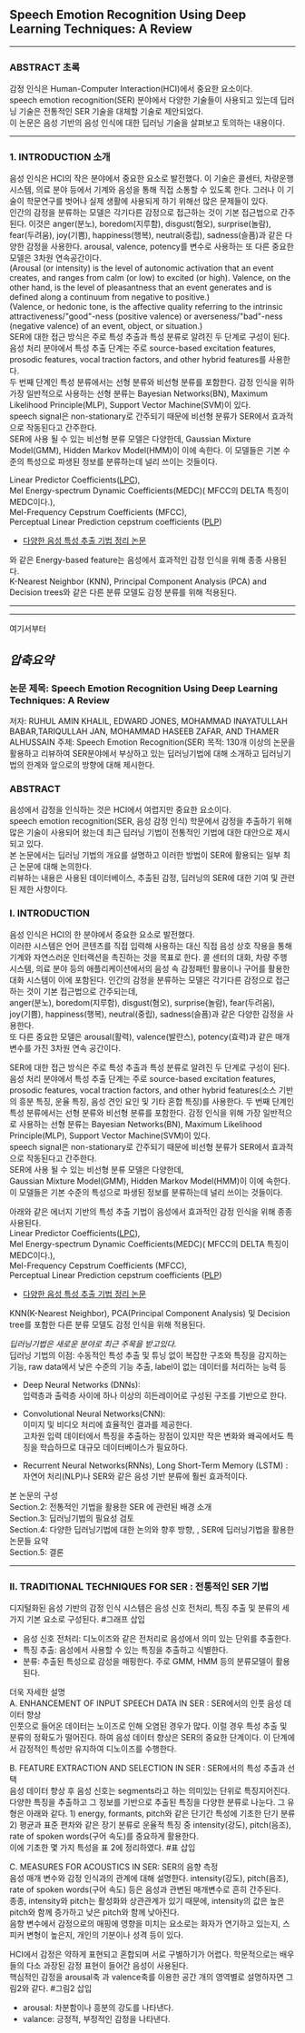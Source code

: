 ## Speech Emotion Recognition Using Deep Learning Techniques: A Review
---
### ABSTRACT 초록

감정 인식은 Human-Computer Interaction(HCI)에서 중요한 요소이다.  
speech emotion recognition(SER) 분야에서 다양한 기술들이 사용되고 있는데 딥러닝 기술은 전통적인 SER 기술을 대체할 기술로 제안되었다.  
이 논문은 음성 기반의 음성 인식에 대한 딥러닝 기술을 살펴보고 토의하는 내용이다.

---
### 1. INTRODUCTION 소개
음성 인식은 HCI의 작은 분야에서 중요한 요소로 발전했다. 이 기술은 콜센터, 차량운행시스템, 의료 분야 등에서 기계와 음성을 통해 직접 소통할 수 있도록 한다. 그러나 이 기술이 학문연구를 벗어나 실제 생활에 사용되게 하기 위해선 많은 문제들이 있다.  
인간의 감정을 분류하는 모델은 각기다른 감정으로 접근하는 것이 기본 접근법으로 간주된다.
이것은 anger(분노), boredom(지루함), disgust(혐오),
surprise(놀람), fear(두려움), joy(기쁨), happiness(행복), neutral(중립), sadness(슬픔)과 같은 다양한 감정을 사용한다.
arousal, valence, potency를 변수로 사용하는 또 다른 중요한 모델은 3차원 연속공간이다.  
(Arousal (or intensity) is the level of autonomic activation that an event creates, and ranges from calm (or low) to excited (or high). Valence, on the other hand, is the level of pleasantness that an event generates and is defined along a continuum from negative to positive.)  
(Valence, or hedonic tone, is the affective quality referring to the intrinsic attractiveness/"good"-ness (positive valence) or averseness/"bad"-ness (negative valence) of an event, object, or situation.)  
SER에 대한 접근 방식은 주로 특성 추출과 특성 분류로 알려진 두 단계로 구성이 된다.
음성 처리 분야에서 특성 추출 단계는 주로 source-based excitation features, prosodic features, vocal traction factors, and other hybrid features를 사용한다.  
두 번째 단계인 특성 분류에서는 선형 분류와 비선형 분류를 포함한다. 감정 인식을 위하 가장 일반적으로 사용하는 선형 분류는 Bayesian Networks(BN), Maximum Likelihood Principle(MLP), Support Vector Machine(SVM)이 있다.  
speech signal은 non-stationary로 간주되기 때문에 비선형 분류가 SER에서 효과적으로 작동된다고 간주한다.  
SER에 사용 될 수 있는 비선형 분류 모델은 다양한데, 
 Gaussian Mixture Model(GMM), Hidden Markov Model(HMM)이 이에 속한다. 이 모델들은 기본 수준의 특성으로 파생된 정보를 분류하는데 널리 쓰이는 것들이다.  

Linear Predictor Coefficients([LPC](https://sanghyu.tistory.com/41)),   
Mel Energy-spectrum Dynamic Coefficients(MEDC)( MFCC의
DELTA 특징이 MEDC이다.),   
Mel-Frequency Cepstrum Coefficients (MFCC),  
Perceptual Linear Prediction cepstrum coefficients ([PLP](https://www.koreascience.or.kr/article/JAKO201835372350671.pdf)) 
- [다양한 음성 특성 추출 기법 정리 논문](https://www.koreascience.or.kr/article/JAKO201835372350671.pdf)  

와 같은 Energy-based feature는 음성에서 효과적인 감정 인식을 위해 종종 사용된다.  
K-Nearest Neighbor (KNN), Principal Component Analysis (PCA) and Decision trees와 같은 다른 분류 모델도 감정 분류를 위해 적용된다.  
    
---
---
여기서부터  
## *압축요약*

### 논문 제목: Speech Emotion Recognition Using Deep Learning Techniques: A Review
저자: RUHUL AMIN KHALIL, EDWARD JONES, MOHAMMAD INAYATULLAH BABAR,TARIQULLAH JAN, MOHAMMAD HASEEB ZAFAR, AND THAMER ALHUSSAIN
주제: Speech Emotion Recognition(SER)
목적: 130개 이상의 논문을 활용하고 리뷰하여 SER분야에서 부상하고 있는 딥러닝기법에 대해 소개하고 딥러닝기법의 한계와 앞으로의 방향에 대해 제시한다.

### ABSTRACT
음성에서 감정을 인식하는 것은 HCI에서 여렵지만 중요한 요소이다.  
speech emotion recognition(SER, 음성 감정 인식) 학문에서 감정을 추출하기 위해 많은 기술이 사용되어 왔는데 최근 딥러닝 기법이 전통적인 기법에 대한 대안으로 제시되고 있다.  
본 논문에서는 딥러닝 기법의 개요를 설명하고 이러한 방법이 SER에 활용되는 일부 최근 논문에 대해 논의한다.  
리뷰하는 내용은 사용된 데이터베이스, 추출된 감정, 딥러닝의 SER에 대한 기여 및 관련된 제한 사항이다.

### I. INTRODUCTION
음성 인식은 HCI의 한 분야에서 중요한 요소로 발전했다.  
이러한 시스템은 언어 콘텐츠를 직접 입력해 사용하는 대신 직접 음성 상호 작용을 통해 기계와 자연스러운 인터랙션을 촉진하는 것을 목표로 한다.
콜 센터의 대화, 차량 주행 시스템, 의료 분야 등의 애플리케이션에서의 음성 속 감정패턴 활용이나 구어를 활용한 대화 시스템이 이에 포함된다.
인간의 감정을 분류하는 모델은 각기다른 감정으로 접근하는 것이 기본 접근법으로 간주되는데,  
anger(분노), boredom(지루함), disgust(혐오), surprise(놀람), fear(두려움), joy(기쁨), happiness(행복), neutral(중립), sadness(슬픔)과 같은 다양한 감정을 사용한다.  
또 다른 중요한 모델은 arousal(활력), valence(발란스), potency(효력)과 같은 매개 변수를 가진 3차원 연속 공간이다.

SER에 대한 접근 방식은 주로 특성 추출과 특성 분류로 알려진 두 단계로 구성이 된다.  
음성 처리 분야에서 특성 추출 단계는 주로 source-based excitation features, prosodic features, vocal traction factors, and other hybrid features(소스 기반의 흥분 특징, 운율 특징, 음성 견인 요인 및 기타 혼합 특징)를 사용한다. 
두 번째 단계인 특성 분류에서는 선형 분류와 비선형 분류를 포함한다.
감정 인식을 위해 가장 일반적으로 사용하는 선형 분류는 Bayesian Networks(BN), Maximum Likelihood Principle(MLP), Support Vector Machine(SVM)이 있다.  
speech signal은 non-stationary로 간주되기 때문에 비선형 분류가 SER에서 효과적으로 작동된다고 간주한다.  
SER에 사용 될 수 있는 비선형 분류 모델은 다양한데,  
Gaussian Mixture Model(GMM), Hidden Markov Model(HMM)이 이에 속한다. 이 모델들은 기본 수준의 특성으로 파생된 정보를 분류하는데 널리 쓰이는 것들이다.  

아래와 같은 에너지 기반의 특성 추출 기법이 음성에서 효과적인 감정 인식을 위해 종종 사용된다.  
Linear Predictor Coefficients([LPC](https://sanghyu.tistory.com/41)),   
Mel Energy-spectrum Dynamic Coefficients(MEDC)( MFCC의
DELTA 특징이 MEDC이다.),   
Mel-Frequency Cepstrum Coefficients (MFCC),  
Perceptual Linear Prediction cepstrum coefficients ([PLP](https://www.koreascience.or.kr/article/JAKO201835372350671.pdf)) 
- [다양한 음성 특성 추출 기법 정리 논문](https://www.koreascience.or.kr/article/JAKO201835372350671.pdf) 

KNN(K-Nearest Neighbor), PCA(Principal Component Analysis) 및 Decision tree를 포함한 다른 분류 모델도 감정 인식을 위해 적용된다.

*딥러닝기법은 새로운 분야로 최근 주목을 받고있다.*  
딥러닝 기법의 이점: 수동적인 특성 추출 및 튜닝 없이 복잡한 구조와 특징을 감지하는 기능, raw data에서 낮은 수준의 기능 추출, label이 없는 데이터를 처리하는 능력 등

- Deep Neural Networks (DNNs):  
    입력층과 출력층 사이에 하나 이상의 히든레이어로 구성된 구조를 기반으로 한다.  
- Convolutional Neural Networks(CNN):  
    이미지 및 비디오 처리에 효율적인 결과를 제공한다.  
    고차원 입력 데이터에서 특징을 추출하는 장점이 있지만 작은 변화와 왜곡에서도 특징을 학습하므로 대규모 데이터베이스가 필요하다.

- Recurrent Neural Networks(RNNs), Long Short-Term Memory (LSTM) :  
    자연어 처리(NLP)나 SER와 같은 음성 기반 분류에 훨씬 효과적이다.  


본 논문의 구성  
Section.2: 전통적인 기법을 활용한 SER 에 관련된 배경 소개  
Section.3: 딥러닝기법의 필요성 검토  
Section.4: 다양한 딥러닝기법에 대한 논의와 향후 방향, , SER에 딥러닝기법을 활용한 논문들 요약  
Section.5: 결론  

---

### II. TRADITIONAL TECHNIQUES FOR SER : 전통적인 SER 기법  
디지털화된 음성 기반의 감정 인식 시스템은 음성 신호 전처리, 특징 추출 및 분류의 세 가지 기본 요소로 구성된다. #그래프 삽입
- 음성 신호 전처리: 디노이즈와 같은 전처리로 음성에서 의미 있는 단위를 추출한다.
- 특징 추출: 음성에서 사용할 수 있는 특징을 추출하고 식별한다.
- 분류: 추출된 특성으로 감성을 매핑한다. 주로 GMM, HMM 등의 분류모델이 활용된다.

더욱 자세한 설명  
A. ENHANCEMENT OF INPUT SPEECH DATA IN SER : SER에서의 인풋 음성 데이터 향상  
    인풋으로 들어온 데이터는 노이즈로 인해 오염된 경우가 많다. 이럴 경우 특성 추출 및 분류의 정확도가 떨어진다. 하여 음성 데이터 향상은 SER의 중요한 단계이다. 이 단계에서 감정적인 특성만 유지하여 디노이즈를 수행한다.

B. FEATURE EXTRACTION AND SELECTION IN SER : SER에서의 특성 추출과 선택  
    음성 데이터 향상 후 음성 신호는 segments라고 하는 의미있는 단위로 특징지어진다. 다양한 특징을 추출하고 그 정보를 기반으로 추출된 특징을 다양한 분류로 나눈다.
    그 유형은 아래와 같다.
    1) energy, formants, pitch와 같은 단기간 특성에 기초한 단기 분류  
    2) 평균과 표준 편차와 같은 장기 분류로 운율적 특징 중 intensity(강도), pitch(음조), rate of spoken words(구어 속도)를 중요하게 활용한다.  
    이에 기초한 몇 가지 특성을 표 2에 정리하였다.
    #표 삽입

C. MEASURES FOR ACOUSTICS IN SER: SER의 음향 측정  
    음성 매개 변수와 감정 인식과의 관계에 대해 설명한다. intensity(강도), pitch(음조), rate of spoken words(구어 속도) 등은 음성과 관변된 매개변수로 흔히 간주된다.  
    종종, intensity와 pitch는 활성화와 상관관계가 있기 때문에, intensity의 값은 높은 pitch와 함께 증가하고 낮은 pitch와 함께 낮아진다.  
    음향 변수에서 감정으로의 매핑에 영향을 미치는 요소로는 화자가 연기하고 있는지, 스피커 변형이 높은지, 개인의 기분이나 성격 등이 있다.

HCI에서 감정은 약하게 표현되고 혼합되며 서로 구별하기가 어렵다. 학문적으로는 배우들의 다소 과장된 감정 표현이 들어간 음성이 사용된다.  
핵심적인 감정을 arousal축 과 valence축를 이용한 공간 개의 영역별로 설명하자면 그림2와 같다. #그림2 삽입  
- arousal: 차분함이나 흥분의 강도를 나타낸다.  
- valance: 긍정적, 부정적인 감정을 나타낸다.  




